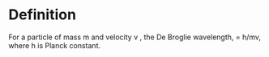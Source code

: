# Definition

For a particle of mass m and velocity v , the De Broglie wavelength, =
h/mv, where h is Planck constant.

